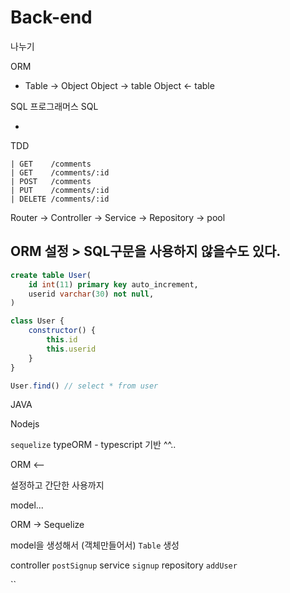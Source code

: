 # Back-end

나누기

ORM

-   Table -> Object
    Object -> table
    Object <- table

SQL 프로그래머스 SQL

-

TDD

```
| GET    /comments
| GET    /comments/:id
| POST   /comments
| PUT    /comments/:id
| DELETE /comments/:id

```

Router -> Controller -> Service -> Repository -> pool

## ORM 설정 > SQL구문을 사용하지 않을수도 있다.

```sql
create table User(
    id int(11) primary key auto_increment,
    userid varchar(30) not null,
)

```

```js
class User {
    constructor() {
        this.id
        this.userid
    }
}

User.find() // select * from user
```

JAVA 

Nodejs

`sequelize` typeORM  - typescript 기반 ^^.. 

ORM <-- 

설정하고 간단한 사용까지 


model...


ORM -> Sequelize 

model을 생성해서 (객체만들어서)
`Table` 생성

controller `postSignup`
service `signup`
repository `addUser`

``